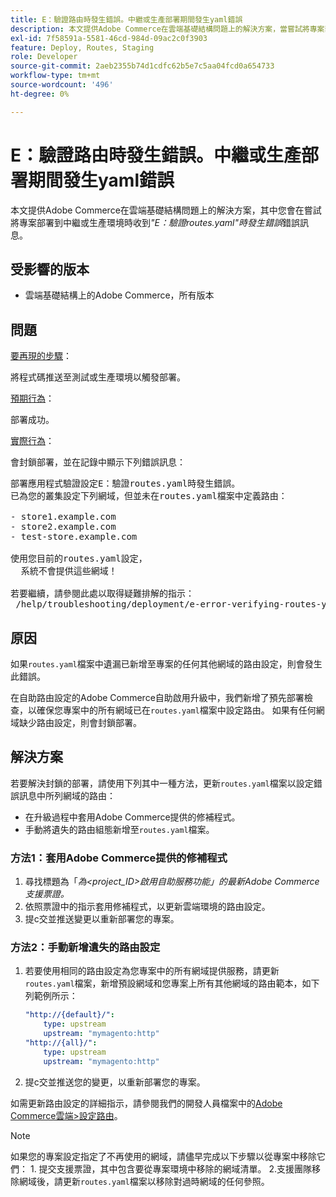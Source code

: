 ```yaml
---
title: E：驗證路由時發生錯誤。中繼或生產部署期間發生yaml錯誤
description: 本文提供Adobe Commerce在雲端基礎結構問題上的解決方案，當嘗試將專案部署到中繼或生產環境時，您會收到*"E：驗證路由時發生錯誤.yaml"*錯誤訊息。
exl-id: 7f58591a-5581-46cd-984d-09ac2c0f3903
feature: Deploy, Routes, Staging
role: Developer
source-git-commit: 2aeb2355b74d1cdfc62b5e7c5aa04fcd0a654733
workflow-type: tm+mt
source-wordcount: '496'
ht-degree: 0%

---
```


# E：驗證路由時發生錯誤。中繼或生產部署期間發生yaml錯誤

本文提供Adobe Commerce在雲端基礎結構問題上的解決方案，其中您會在嘗試將專案部署到中繼或生產環境時收到&#x200B;*&quot;E：驗證routes.yaml&quot;時發生錯誤*&#x200B;錯誤訊息。

## 受影響的版本

* 雲端基礎結構上的Adobe Commerce，所有版本

## 問題

<u>要再現的步驟</u>：

將程式碼推送至測試或生產環境以觸發部署。

<u>預期行為</u>：

部署成功。

<u>實際行為</u>：

會封鎖部署，並在記錄中顯示下列錯誤訊息：

<pre>部署應用程式驗證設定E：驗證routes.yaml時發生錯誤。
已為您的叢集設定下列網域，但並未在routes.yaml檔案中定義路由：

- store1.example.com
- store2.example.com
- test-store.example.com

使用您目前的routes.yaml設定，
  系統不會提供這些網域！

若要繼續，請參閱此處以取得疑難排解的指示：
 /help/troubleshooting/deployment/e-error-verifying-routes-yaml-error-during-staging-or-production-deploy.md</pre>

## 原因

如果`routes.yaml`檔案中遺漏已新增至專案的任何其他網域的路由設定，則會發生此錯誤。

在自助路由設定的Adobe Commerce自助啟用升級中，我們新增了預先部署檢查，以確保您專案中的所有網域已在`routes.yaml`檔案中設定路由。 如果有任何網域缺少路由設定，則會封鎖部署。

## 解決方案

若要解決封鎖的部署，請使用下列其中一種方法，更新`routes.yaml`檔案以設定錯誤訊息中所列網域的路由：

* 在升級過程中套用Adobe Commerce提供的修補程式。
* 手動將遺失的路由組態新增至`routes.yaml`檔案。

### 方法1：套用Adobe Commerce提供的修補程式

1. 尋找標題為「*為&lt;project\_ID>啟用自助服務功能」的最新Adobe Commerce支援票證。*
1. 依照票證中的指示套用修補程式，以更新雲端環境的路由設定。
1. 提с交並推送變更以重新部署您的專案。

### 方法2：手動新增遺失的路由設定

1. 若要使用相同的路由設定為您專案中的所有網域提供服務，請更新`routes.yaml`檔案，新增預設網域和您專案上所有其他網域的路由範本，如下列範例所示：

   ```yaml
   "http://{default}/":
       type: upstream
       upstream: "mymagento:http"
   "http://{all}/":
       type: upstream
       upstream: "mymagento:http"
   ```

1. 提с交並推送您的變更，以重新部署您的專案。

如需更新路由設定的詳細指示，請參閱我們的開發人員檔案中的[Adobe Commerce雲端>設定路由](https://experienceleague.adobe.com/en/docs/commerce-cloud-service/user-guide/configure/routes/routes-yaml)。

>[!NOTE]
>
>如果您的專案設定指定了不再使用的網域，請儘早完成以下步驟以從專案中移除它們： 1. 提交支援票證，其中包含要從專案環境中移除的網域清單。 2.支援團隊移除網域後，請更新`routes.yaml`檔案以移除對過時網域的任何參照。

